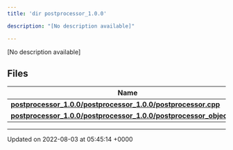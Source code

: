 ```yaml
---
title: 'dir postprocessor_1.0.0'

description: "[No description available]"

---
```







[No description available]

## Files

| Name           |
| -------------- |
| **[postprocessor_1.0.0/postprocessor_1.0.0/postprocessor.cpp](/documentation/code/darkbit/files/postprocessor__1_80_80_2postprocessor_8cpp/#file-postprocessor-1.0.0/postprocessor.cpp)**  |
| **[postprocessor_1.0.0/postprocessor_1.0.0/postprocessor_object.cpp](/documentation/code/darkbit/files/postprocessor__1_80_80_2postprocessor__object_8cpp/#file-postprocessor-1.0.0/postprocessor-object.cpp)**  |






-------------------------------

Updated on 2022-08-03 at 05:45:14 +0000
